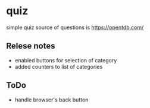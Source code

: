 # quiz 
simple quiz 
source of questions is https://opentdb.com/ 

## Relese notes
- enabled buttons for selection of category
- added counters to list of categories

## ToDo
- handle browser's back button